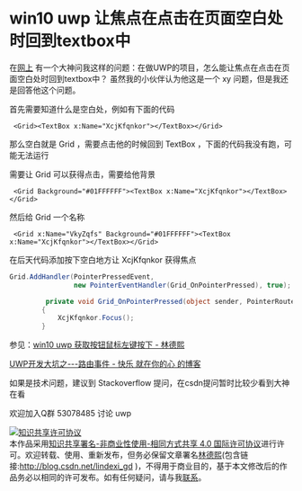 
# win10 uwp 让焦点在点击在页面空白处时回到textbox中

在[网上](http://ask.csdn.net/questions/673861 ) 有一个大神问我这样的问题：在做UWP的项目，怎么能让焦点在点击在页面空白处时回到textbox中？
虽然我的小伙伴认为他这是一个 xy 问题，但是我还是回答他这个问题。

<!--more-->


<!-- CreateTime:2018/2/13 17:23:03 -->


首先需要知道什么是空白处，例如有下面的代码

```
 <Grid><TextBox x:Name="XcjKfqnkor"></TextBox></Grid>
```

那么空白就是 Grid ，需要点击他的时候回到 TextBox ，下面的代码我没有跑，可能无法运行

需要让 Grid 可以获得点击，需要给他背景

```
 <Grid Background="#01FFFFFF"><TextBox x:Name="XcjKfqnkor"></TextBox></Grid>
```

然后给 Grid 一个名称 

```
 <Grid x:Name="VkyZqfs" Background="#01FFFFFF"><TextBox x:Name="XcjKfqnkor"></TextBox></Grid>
```
在后天代码添加按下空白地方让 XcjKfqnkor 获得焦点

```csharp
Grid.AddHandler(PointerPressedEvent,
                new PointerEventHandler(Grid_OnPointerPressed), true);

         private void Grid_OnPointerPressed(object sender, PointerRoutedEventArgs e)
        {
            XcjKfqnkor.Focus();
        }
```

参见：[win10 uwp 获取按钮鼠标左键按下 - 林德熙](https://lindexi.oschina.io/lindexi/post/win10-uwp-%E8%8E%B7%E5%8F%96%E6%8C%89%E9%92%AE%E9%BC%A0%E6%A0%87%E5%B7%A6%E9%94%AE%E6%8C%89%E4%B8%8B.html )

[UWP开发大坑之---路由事件 - 快乐 就在你的心 的博客](https://kljzndx.github.io/My-Blog/2017/05/04/UWP%E5%BC%80%E5%8F%91%E5%A4%A7%E5%9D%91%E4%B9%8B-%E8%B7%AF%E7%94%B1%E4%BA%8B%E4%BB%B6/ )

如果是技术问题，建议到 Stackoverflow 提问，在csdn提问暂时比较少看到大神在看

欢迎加入Q群 53078485 讨论 uwp





<a rel="license" href="http://creativecommons.org/licenses/by-nc-sa/4.0/"><img alt="知识共享许可协议" style="border-width:0" src="https://licensebuttons.net/l/by-nc-sa/4.0/88x31.png" /></a><br />本作品采用<a rel="license" href="http://creativecommons.org/licenses/by-nc-sa/4.0/">知识共享署名-非商业性使用-相同方式共享 4.0 国际许可协议</a>进行许可。欢迎转载、使用、重新发布，但务必保留文章署名[林德熙](http://blog.csdn.net/lindexi_gd)(包含链接:http://blog.csdn.net/lindexi_gd )，不得用于商业目的，基于本文修改后的作品务必以相同的许可发布。如有任何疑问，请与我[联系](mailto:lindexi_gd@163.com)。